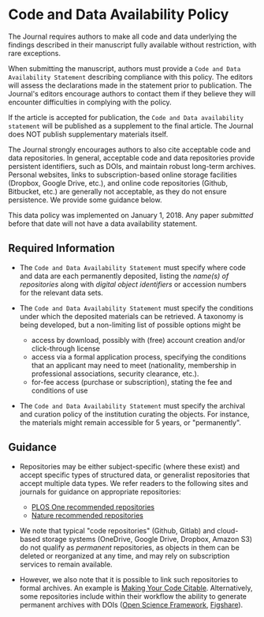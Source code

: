 # Code and Data Availability Policy

The Journal  requires authors to make all code and data underlying the findings described in their manuscript fully available
without restriction, with rare exceptions.

When submitting the manuscript, authors must provide a `Code and Data Availability Statement` describing compliance with this policy. The editors will assess the declarations made in the statement prior to publication. The Journal's editors encourage authors to contact them if they believe they will encounter difficulties in complying with the policy.

If the article is accepted for publication, the `Code and Data availability statement` will be published as a supplement to the final article. The Journal does NOT publish supplementary materials itself.

The Journal strongly encourages authors to also cite acceptable code and data repositories. In general, acceptable code and data repositories provide persistent identifiers, such as DOIs, and maintain robust long-term archives. Personal websites, links to subscription-based online storage facilities (Dropbox, Google Drive, etc.), and online code repositories (Github, Bitbucket, etc.) are generally not acceptable, as they do not ensure persistence. We provide some guidance below.

This data policy was implemented on January 1, 2018. Any paper *submitted* before that date will not have a data availability statement.

## Required Information

* The `Code and Data Availability Statement` must specify where code and data are each permanently deposited, listing the *name(s) of repositories* along with *digital object identifiers* or accession numbers for the relevant data sets.

* The `Code and Data Availability Statement` must specify the conditions under which the deposited materials can be retrieved. A taxonomy is being developed, but a non-limiting list of possible options might be
    * access by download, possibly with (free) account creation and/or click-through license
    * access via a formal application process, specifying the conditions that an applicant may need to meet (nationality, membership in professional associations, security clearance, etc.).
    * for-fee access (purchase or subscription), stating the fee and conditions of use

* The `Code and Data Availability Statement` must specify the archival and curation policy of the institution curating the objects. For instance, the materials might remain accessible for 5 years, or "permanently".

## Guidance
* Repositories may be either subject-specific (where these exist) and accept specific types of structured data, or generalist repositories that accept multiple data types. We refer readers to the following sites and journals for guidance on appropriate repositories:

    * [PLOS One recommended repositories](http://journals.plos.org/plosone/s/data-availability#loc-recommended-repositories)
    * [Nature recommended repositories](https://www.nature.com/sdata/policies/repositories)
* We note that typical "code repositories" (Github, Gitlab) and cloud-based storage systems (OneDrive, Google Drive, Dropbox, Amazon S3) do not qualify as *permanent* repositories, as objects in them can be deleted or reorganized at any time, and may rely on subscription services to remain available.
* However, we also note that it is possible to link such repositories to formal archives. An example is  [Making Your Code Citable](https://guides.github.com/activities/citable-code/). Alternatively, some repositories include within their workflow the ability to generate permanent archives with DOIs ([Open Science Framework](https://www.osf.io), [Figshare](https://www.figshare.com)).
